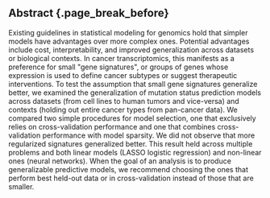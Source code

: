## Abstract {.page_break_before}

Existing guidelines in statistical modeling for genomics hold that simpler models have advantages over more complex ones.
Potential advantages include cost, interpretability, and improved generalization across datasets or biological contexts.
In cancer transcriptomics, this manifests as a preference for small "gene signatures", or groups of genes whose expression is used to define cancer subtypes or suggest therapeutic interventions.
To test the assumption that small gene signatures generalize better, we examined the generalization of mutation status prediction models across datasets (from cell lines to human tumors and vice-versa) and contexts (holding out entire cancer types from pan-cancer data).
We compared two simple procedures for model selection, one that exclusively relies on cross-validation performance and one that combines cross-validation performance with model sparsity.
We did not observe that more regularized signatures generalized better.
This result held across multiple problems and both linear models (LASSO logistic regression) and non-linear ones (neural networks).
When the goal of an analysis is to produce generalizable predictive models, we recommend choosing the ones that perform best held-out data or in cross-validation instead of those that are smaller.



